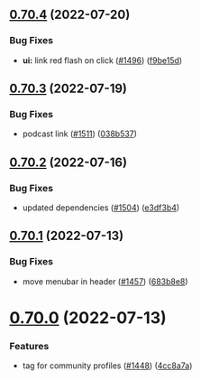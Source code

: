 ## [0.70.4](https://github.com/EddieHubCommunity/LinkFree/compare/v0.70.3...v0.70.4) (2022-07-20)


### Bug Fixes

* **ui:** link red flash on click ([#1496](https://github.com/EddieHubCommunity/LinkFree/issues/1496)) ([f9be15d](https://github.com/EddieHubCommunity/LinkFree/commit/f9be15d8fbda7e66a0b83e2997d2dab8f63529a2))



## [0.70.3](https://github.com/EddieHubCommunity/LinkFree/compare/v0.70.2...v0.70.3) (2022-07-19)


### Bug Fixes

* podcast link ([#1511](https://github.com/EddieHubCommunity/LinkFree/issues/1511)) ([038b537](https://github.com/EddieHubCommunity/LinkFree/commit/038b537d96b1c35f96ff13dd7295afaf8af32438))



## [0.70.2](https://github.com/EddieHubCommunity/LinkFree/compare/v0.70.1...v0.70.2) (2022-07-16)


### Bug Fixes

* updated dependencies ([#1504](https://github.com/EddieHubCommunity/LinkFree/issues/1504)) ([e3df3b4](https://github.com/EddieHubCommunity/LinkFree/commit/e3df3b4d7257e6fe1df9e4a76fec215b49686000))



## [0.70.1](https://github.com/EddieHubCommunity/LinkFree/compare/v0.70.0...v0.70.1) (2022-07-13)


### Bug Fixes

* move menubar in header ([#1457](https://github.com/EddieHubCommunity/LinkFree/issues/1457)) ([683b8e8](https://github.com/EddieHubCommunity/LinkFree/commit/683b8e8d886ca1632d869caaaaf2d4efcdb45f05))



# [0.70.0](https://github.com/EddieHubCommunity/LinkFree/compare/v0.69.5...v0.70.0) (2022-07-13)


### Features

* tag for community profiles ([#1448](https://github.com/EddieHubCommunity/LinkFree/issues/1448)) ([4cc8a7a](https://github.com/EddieHubCommunity/LinkFree/commit/4cc8a7a90ec869646864d996a23d942cd10e92db))



